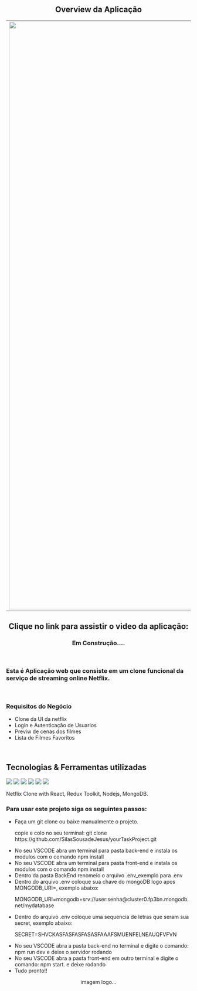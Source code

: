 
<h2 align="center"> Overview da Aplicação </h2>

| | | |
|:-------------------------:|:-------------------------:|:-------------------------:|
|<img width="1604"  src="./front-end/src/assets/img/teladelogin.jpg"> |  <img width="1604" src="./front-end/src/assets/img/teladeprojetos.jpg"> |<img width="1604"  src="./front-end/src/assets/img/teladetasks.jpg">|

  <h2 align="center"> Clique no link para assistir o video da aplicação:  </h2>
  <h3 align="center" >  Em Construção.... </h3>

<div>
  <br>
  <h3 >Esta  é Aplicação web que consiste em um clone funcional da serviço de streaming online Netflix.</h3>
  <br>

  <h3> Requisitos do Negócio</h3>
 
   <ul>
    <li>Clone da UI da netflix</li>
    <li>Login e Autenticação de Usuarios</li>
    <li>Previw de cenas dos filmes</li>
    <li>Lista de Filmes Favoritos</li>
  </ul>
   <br>
</div>

<div>
  <h2 >Tecnologias & Ferramentas utilizadas </h2>
  
  <div >
    <img src="https://img.shields.io/badge/React-20232A?style=for-the-badge&logo=react&logoColor=61DAFB" >
    <img src="https://img.shields.io/badge/Redux-593D88?style=for-the-badge&logo=redux&logoColor=white" >
    <img src="https://img.shields.io/badge/Node.js-339933?style=for-the-badge&logo=nodedotjs&logoColor=white">
    <img src="https://img.shields.io/badge/express.js-%23404d59.svg?style=for-the-badge&logo=express&logoColor=%2361DAFB">
    <img src="https://img.shields.io/badge/MongoDB-4EA94B?style=for-the-badge&logo=mongodb&logoColor=white">
     <img src="https://img.shields.io/badge/firebase-%23039BE5.svg?style=for-the-badge&logo=firebase" >
  </div>


Netflix Clone with React, Redux Toolkit, Nodejs, MongoDB.


</div>

  <h3>Para usar este projeto siga os seguintes passos: </h3>
  <ul >
    <li>Faça um git clone ou baixe manualmente o projeto.</li>
    <p>copie e colo no seu terminal: git clone https://github.com/SilasSousadeJesus/yourTaskProject.git</p>
    <li>No seu VSCODE abra um terminal para pasta back-end e instala os modulos com o comando npm install</li>
    <li>No seu VSCODE abra um terminal para pasta front-end e instala os modulos com o comando npm install</li>
    <li>Dentro da pasta BackEnd renomeio o arquivo .env_exemplo para .env</li>
    <li>Dentro do arquivo .env coloque sua chave do mongoDB logo apos MONGODB_URI=, exemplo abaixo:</li>
     <p>MONGODB_URI=mongodb+srv://user:senha@cluster0.fp3bn.mongodb.net/mydatabase</p>
     <li>Dentro do arquivo .env coloque uma sequencia de letras que seram sua secret, exemplo abaixo:</li>
     <p>SECRET=SHVCKASFASFASFASASFAAAFSMUENFELNEAUQFVFVN</p>
     <li>No seu VSCODE abra a pasta back-end no terminal e digite o comando: npm run dev e deixe o servidor rodando</li>
     <li>No seu VSCODE abra a pasta front-end em outro terminal e digite o comando: npm start. e deixe rodando</li>
     <li>Tudo pronto!!</li>
  </ul>

<div align="center">
  imagem logo...
</div>

